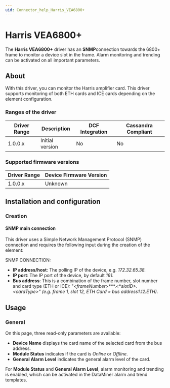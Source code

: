 ```yaml
---
uid: Connector_help_Harris_VEA6800+
---
```


# Harris VEA6800+

The **Harris VEA6800+** driver has an **SNMP**connection towards the 6800+ frame to monitor a device slot in the frame. Alarm monitoring and trending can be activated on all important parameters.

## About

With this driver, you can monitor the Harris amplifier card. This driver supports monitoring of both ETH cards and ICE cards depending on the element configuration.

### Ranges of the driver

| **Driver Range** | **Description** | **DCF Integration** | **Cassandra Compliant** |
|------------------|-----------------|---------------------|-------------------------|
| 1.0.0.x          | Initial version | No                  | No                      |

### Supported firmware versions

| **Driver Range** | **Device Firmware Version** |
|------------------|-----------------------------|
| 1.0.0.x          | Unknown                     |

## Installation and configuration

### Creation

#### SNMP main connection

This driver uses a Simple Network Management Protocol (SNMP) connection and requires the following input during the creation of the element:

SNMP CONNECTION:

- **IP address/host**: The polling IP of the device, e.g. *172.32.65.38.*
- **IP port**: The IP port of the device, by default *161.*
- **Bus address**: This is a combination of the frame number, slot number and card type (ETH or ICE): "*\<frameNumber\>****.\<****slotID\>.\<cardType\>*" (e.g. frame 1, slot 12, ETH Card = bus address*1.12.ETH).*

## Usage

### General

On this page, three read-only parameters are available:

- **Device Name** displays the card name of the selected card from the bus address.
- **Module Status** indicates if the card is *Online* or *Offline*.
- **General Alarm Level** indicates the general alarm level of the card.

For **Module Status** and **General Alarm Level**, alarm monitoring and trending is enabled, which can be activated in the DataMiner alarm and trend templates.
